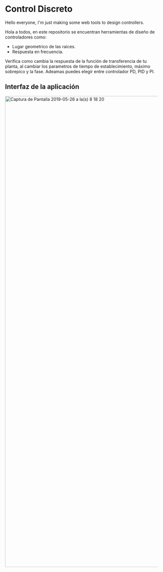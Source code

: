 # Control Discreto

Hello everyone, I'm just making some web tools to design controllers.

Hola a todos, en este repositorio se encuentran herramientas de diseño de controladores como:
  * Lugar geometrico de las raices.
  * Respuesta en frecuencia.
 
 Verifica como cambia la respuesta de la función de transferencia de tu planta, al cambiar los parametros de tiempo de establecimiento, máximo sobrepico y la fase. Adeamas puedes elegir entre controlador PD, PID y PI.
  
## Interfaz de la aplicación
<img width="1547" alt="Captura de Pantalla 2019-05-26 a la(s) 8 18 20" src="https://user-images.githubusercontent.com/16860088/61975850-db022800-afaf-11e9-85f8-a79a53d94840.png">
